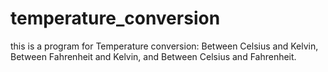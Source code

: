 # temperature_conversion
this is a program for Temperature conversion:  Between Celsius and Kelvin, Between Fahrenheit and Kelvin, and Between Celsius and Fahrenheit.
